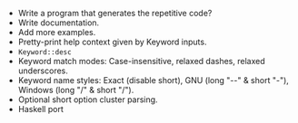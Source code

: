 * Write a program that generates the repetitive code?
* Write documentation.
* Add more examples.
* Pretty-print help context given by Keyword inputs.
* `Keyword::desc`
* Keyword match modes: Case-insensitive, relaxed dashes, relaxed underscores.
* Keyword name styles: Exact (disable short), GNU (long "--" & short "-"), Windows (long "/" & short "/").
* Optional short option cluster parsing.
* Haskell port
